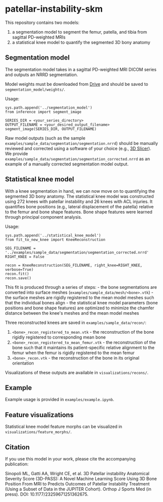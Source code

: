 # patellar-instability-skm
This repository contains two models:
1. a segmentation model to segment the femur, patella, and tibia from sagittal PD-weighted MRIs
2. a statistical knee model to quantify the segmented 3D bony anatomy

## Segmentation model
The segmentation model takes in a sagittal PD-weighted MRI DICOM series and outputs an NRRD segmentation.

Model weights must be downloaded from [Drive](https://drive.google.com/file/d/1Edn2ZWCvjQttj8sAsG302HOmrl17ySfB/view) and should be saved to `segmentation_model/weights/`.

Usage:

    sys.path.append('../segmentation_model')
    from inference import segment_image

    SERIES_DIR = <your_series_directory>
    OUTPUT_FILENAME = <your_desired_output_filename>
    segment_image(SERIES_DIR, OUTPUT_FILENAME)

Raw model outputs (such as the sample `examples/sample_data/segmentation/segmentation.nrrd`) should be manually reviewed and corrected using a software of your choice (e.g., [3D Slicer](https://www.slicer.org/)). We provide `examples/sample_data/segmentation/segmentation_corrected.nrrd` as an example of a manually corrected segmentation model output.

## Statistical knee model
With a knee segmentation in hand, we can now move on to quantifying the segmented 3D bony anatomy. The statistical knee model was constructed using 272 knees with patellar instability and 26 knees with ACL injuries. It quantifies bone positions (e.g., lateral displacement of the patella) relative to the femur and bone shape features. Bone shape features were learned through principal component analysis.

Usage:

    sys.path.append('../statistical_knee_model')
    from fit_to_new_knee import KneeReconstruction

    SEG_FILENAME = '../examples/sample_data/segmentation/segmentation_corrected.nrrd'
    RIGHT_KNEE = False

    recon = KneeReconstruction(SEG_FILENAME, right_knee=RIGHT_KNEE, verbose=True)
    recon.fit()
    recon.save()

This fit is produced through a series of steps:
    - the bone segmentations are converted into surface meshes (`examples/sample_data/mesh/<bone>.vtk`)
    - the surface meshes are rigidly registered to the mean model meshes such that the individual bones align
    - the statistical knee model parameters (bone positions and bone shape features) are optimized to minimize the chamfer distance between the knee's meshes and the mean model meshes

Three reconstructed knees are saved in `examples/sample_data/recon/`:
1. `<bone>_recon_registered_to_mean.vtk` - the reconstruction of the bone rigidly registered to corresponding mean bone
2. `<bone>_recon_registered_to_mean_femur.vtk` - the reconstruction of the bone such that it maintains its patient-specific relative alignment to the femur when the femur is rigidly registered to the mean femur
3. `<bone>_recon.vtk` - the reconstruction of the bone in its original orientation

Visualizations of these outputs are available in `visualizations/recons/`.

## Example
Example usage is provided in `examples/example.ipynb`.

## Feature visualizations
Statistical knee model feature morphs can be visualized in `visualizations/feature_morphs/`.

## Citation
If you use this model in your work, please cite the accompanying publication:

Sinopoli ML, Gatti AA, Wright CE, et al. 3D Patellar instability Anatomical Severity Score (3D-PASS): A Novel Machine Learning Score Using 3D Bone Position From MRI to Predicts Outcomes of Patellar Instability Treatment (Using a Subset of Data in the JUPITER Cohort). Orthop J Sports Med (in press). DOI: 10.1177/23259671251362675.
